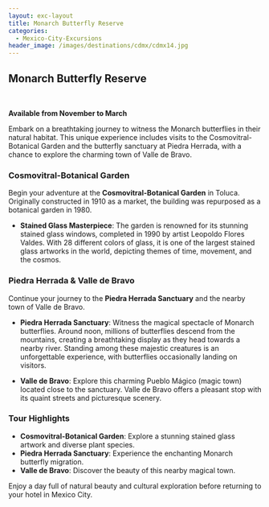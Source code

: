 ```yaml
---
layout: exc-layout
title: Monarch Butterfly Reserve
categories:
  - Mexico-City-Excursions
header_image: /images/destinations/cdmx/cdmx14.jpg
---
```

## Monarch Butterfly Reserve

&nbsp;

**Available from November to March**

Embark on a breathtaking journey to witness the Monarch butterflies in their natural habitat. This unique experience includes visits to the Cosmovitral-Botanical Garden and the butterfly sanctuary at Piedra Herrada, with a chance to explore the charming town of Valle de Bravo.

### Cosmovitral-Botanical Garden

Begin your adventure at the **Cosmovitral-Botanical Garden** in Toluca. Originally constructed in 1910 as a market, the building was repurposed as a botanical garden in 1980. 

- **Stained Glass Masterpiece**: The garden is renowned for its stunning stained glass windows, completed in 1990 by artist Leopoldo Flores Valdes. With 28 different colors of glass, it is one of the largest stained glass artworks in the world, depicting themes of time, movement, and the cosmos.

### Piedra Herrada & Valle de Bravo

Continue your journey to the **Piedra Herrada Sanctuary** and the nearby town of Valle de Bravo.

- **Piedra Herrada Sanctuary**: Witness the magical spectacle of Monarch butterflies. Around noon, millions of butterflies descend from the mountains, creating a breathtaking display as they head towards a nearby river. Standing among these majestic creatures is an unforgettable experience, with butterflies occasionally landing on visitors.

- **Valle de Bravo**: Explore this charming Pueblo Mágico (magic town) located close to the sanctuary. Valle de Bravo offers a pleasant stop with its quaint streets and picturesque scenery.

### Tour Highlights

- **Cosmovitral-Botanical Garden**: Explore a stunning stained glass artwork and diverse plant species.
- **Piedra Herrada Sanctuary**: Experience the enchanting Monarch butterfly migration.
- **Valle de Bravo**: Discover the beauty of this nearby magical town.

Enjoy a day full of natural beauty and cultural exploration before returning to your hotel in Mexico City.
